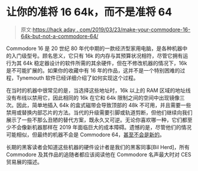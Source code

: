 # 让你的准将 16 64k，而不是准将 64

> 原文:[https://hack aday . com/2019/03/23/make-your-commodore-16-64k-but-not-a-commodore-64/](https://hackaday.com/2019/03/23/make-your-commodore-16-64k-but-not-a-commodore-64/)

Commodore 16 是 20 世纪 80 年代中期的一款经济型家用电脑，是各种机器中的入门级型号。顾名思义，它只有 16k 的内存与其预算状况相符，尽管它拥有运行为其 64k 稳定器设计的软件所需的其余硬件，但在不修改机器的情况下，16k 是不可能扩展的。如果你的收藏中有 16 年的作品，这并不是一个特别困难的过程，Tynemouth 软件已经详细介绍了如何实现这个过程。

在当时的机器中很常见的是，当选择这些地址时，16k 以上的 RAM 区域的地址线没有布线以禁用它，因此相同的 16k 在它和 64k 限制之间的空间中出现镜像三次。因此，简单地插入 64k 的盒式磁带会导致顶部的 48k 不可用，并且需要一些禁用或替换内部芯片的方法。当代的升级需要引脚或轨道剪断，但他们继续向我们展示了一些不那么丑陋的替代方案，既永久又可逆。无论你喜欢哪一种，它们都至少不会像新机器那样在 2019 年面临巨大的成本障碍。遗憾的是，尽管他们的情况可能相似，但最终的机器不会是 Commodore 64，[甚至不会是新的](https://hackaday.com/2019/03/12/its-raining-brand-new-commodore-64s/)。

长期的黑客读者会知道这些机器的硬件设计者是我们的黑客同事[Bil Herd]，所有 Commodore 及其作品的追随者都应该阅读他在 Commodore 名声最大时对 CES 贸易展的描述。